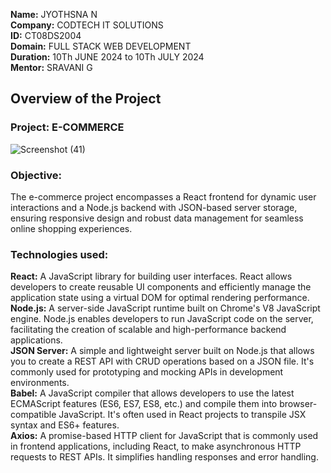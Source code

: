 **Name:** JYOTHSNA N <br>
**Company:** CODTECH IT SOLUTIONS <br>
**ID:**  CT08DS2004 <br>
**Domain:** FULL STACK WEB DEVELOPMENT <br>
**Duration:** 10Th JUNE 2024 to 10Th JULY 2024 <br>
**Mentor:** SRAVANI G <br>

## Overview of the Project

### Project: E-COMMERCE
![Screenshot (41)](https://github.com/Jyothsna25/CODTECH-Task-1/assets/160406602/1a04d3da-dbef-48c7-8a63-89e2b087137a)

### Objective:
The e-commerce project encompasses a React frontend for dynamic user interactions and a Node.js backend with JSON-based server storage, ensuring responsive design and robust data management for seamless online shopping experiences.

### Technologies used:  </br>
**React:** 
A JavaScript library for building user interfaces. React allows developers to create reusable UI components and efficiently manage the application state using a virtual DOM for optimal rendering performance. </br>
**Node.js:** 
A server-side JavaScript runtime built on Chrome's V8 JavaScript engine. Node.js enables developers to run JavaScript code on the server, facilitating the creation of scalable and high-performance backend applications. </br>
**JSON Server:** A simple and lightweight server built on Node.js that allows you to create a REST API with CRUD operations based on a JSON file. It's commonly used for prototyping and mocking APIs in development environments. </br>
**Babel:**
A JavaScript compiler that allows developers to use the latest ECMAScript features (ES6, ES7, ES8, etc.) and compile them into browser-compatible JavaScript. It's often used in React projects to transpile JSX syntax and ES6+ features. </br>
**Axios:**
A promise-based HTTP client for JavaScript that is commonly used in frontend applications, including React, to make asynchronous HTTP requests to REST APIs. It simplifies handling responses and error handling.



